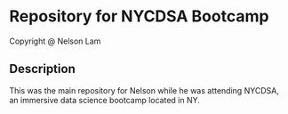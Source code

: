 # Repository for NYCDSA Bootcamp
Copyright @ Nelson Lam

## Description
This was the main repository for Nelson while he was attending NYCDSA, an immersive data science bootcamp located in NY.
